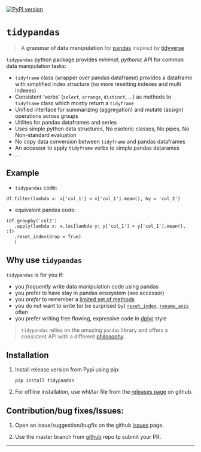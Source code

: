 [![PyPI
version](https://badge.fury.io/py/tidypandas.svg)](https://badge.fury.io/py/tidypandas)

# `tidypandas`

> A **grammar of data manipulation** for
> [pandas](https://pandas.pydata.org/docs/index.html) inspired by
> [tidyverse](https://tidyverse.tidyverse.org/)

`tidypandas` python package provides *minimal, pythonic* API for common
data manipulation tasks:

-   `tidyframe` class (wrapper over pandas dataframe) provides a
    dataframe with simplified index structure (no more resetting indexes
    and multi indexes)
-   Consistent ‘verbs’ (`select`, `arrange`, `distinct`, …) as methods
    to `tidyframe` class which mostly return a `tidyframe`
-   Unified interface for summarizing (aggregation) and mutate (assign)
    operations across groups
-   Utilites for pandas dataframes and series
-   Uses simple python data structures, No esoteric classes, No pipes,
    No Non-standard evaluation
-   No copy data conversion between `tidyframe` and pandas dataframes
-   An accessor to apply `tidyframe` verbs to simple pandas datarames
-   …

## Example

-   `tidypandas` code:

<!-- -->

    df.filter(lambda x: x['col_1'] > x['col_1'].mean(), by = 'col_2')

-   equivalent pandas code:

<!-- -->

    (df.groupby('col2')
       .apply(lambda x: x.loc[lambda y: y['col_1'] > y['col_1'].mean(), :])
       .reset_index(drop = True)
       )

## Why use `tidypandas`

`tidypandas` is for you if:

-   you *frequently* write data manipulation code using pandas
-   you prefer to have stay in pandas ecosystem (see accessor)
-   you *prefer* to remember a [limited set of
    methods](https://medium.com/dunder-data/minimally-sufficient-pandas-a8e67f2a2428)
-   you do not want to write (or be surprised by)
    [`reset_index`](https://pandas.pydata.org/docs/reference/api/pandas.DataFrame.reset_index.html),
    [`rename_axis`](https://pandas.pydata.org/docs/reference/api/pandas.DataFrame.rename_axis.html)
    often
-   you prefer writing free flowing, expressive code in
    [dplyr](https://dplyr.tidyverse.org/) style

> `tidypandas` relies on the amazing `pandas` library and offers a
> consistent API with a different
> [philosophy](https://tidyverse.tidyverse.org/articles/manifesto.html).

## Installation

1.  Install release version from Pypi using pip:

        pip install tidypandas

2.  For offline installation, use whl/tar file from the [releases
    page](https://github.com/talegari/tidypandas/releases) on github.

## Contribution/bug fixes/Issues:

1.  Open an issue/suggestion/bugfix on the github
    [issues](https://github.com/talegari/tidypandas/issues) page.

2.  Use the master branch from
    [github](https://github.com/talegari/tidypandas) repo tp submit your
    PR.

------------------------------------------------------------------------
